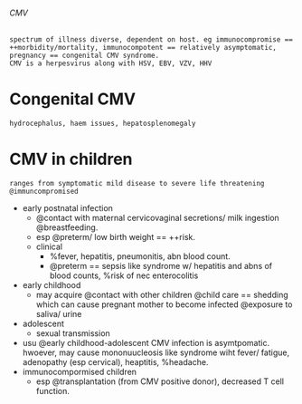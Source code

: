 ###### CMV
    spectrum of illness diverse, dependent on host. eg immunocompromise == ++morbidity/mortality, immunocompotent == relatively asymptomatic, pregnancy == congenital CMV syndrome. 
    CMV is a herpesvirus along with HSV, EBV, VZV, HHV


# Congenital CMV
    hydrocephalus, haem issues, hepatosplenomegaly


# CMV in children
    ranges from symptomatic mild disease to severe life threatening @immuncompromised
- early postnatal infection
    + @contact with maternal cervicovaginal secretions/ milk ingestion @breastfeeding. 
    + esp @preterm/ low birth weight == ++risk. 
    + clinical
        * %fever, hepatitis, pneumonitis, abn blood count. 
        * @preterm == sepsis like syndrome w/ hepatitis and abns of blood counts, %risk of nec enterocolitis
- early childhood
    + may acquire @contact with other children @child care == shedding which can cause pregnant mother to become infected @exposure to saliva/ urine
- adolescent
    + sexual transmission
- usu @early childhood-adolescent CMV infection is asymtpomatic. hwoever, may cause mononuucleosis like syndrome wiht fever/ fatigue, adenopathy (esp cervical), heaptitis, %headache. 
- immunocompormised children
    + esp @transplantation (from CMV positive donor), decreased T cell function. 